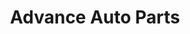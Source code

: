 ---
title: "Advance Auto Parts"
url: /aurora/advance-auto-parts-east-iliff-avenue/
shop: car parts
---